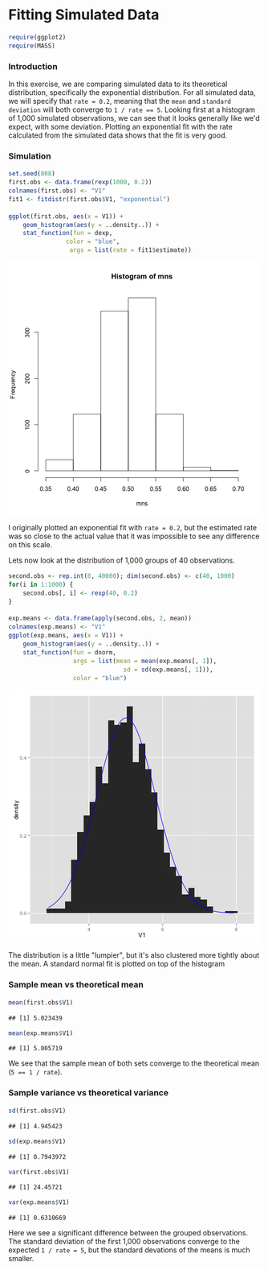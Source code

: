 Fitting Simulated Data
========================================================

```r
require(ggplot2)
require(MASS)
```
### Introduction
In this exercise, we are comparing simulated data to its theoretical distribution, specifically the exponential distribution. For all simulated data, we will specify that `rate = 0.2`, meaning that the `mean` and `standard deviation` will both converge to `1 / rate == 5`. Looking first at a histogram of 1,000 simulated observations, we can see that it looks generally like we'd expect, with some deviation. Plotting an exponential fit with the rate calculated from the simulated data shows that the fit is very good.

### Simulation

```r
set.seed(808)
first.obs <- data.frame(rexp(1000, 0.2))
colnames(first.obs) <- "V1"
fit1 <- fitdistr(first.obs$V1, "exponential") 

ggplot(first.obs, aes(x = V1)) +
    geom_histogram(aes(y = ..density..)) + 
    stat_function(fun = dexp, 
                color = "blue", 
                 args = list(rate = fit1$estimate))
```

![plot of chunk unnamed-chunk-2](figure/unnamed-chunk-2-1.png) 

I originally plotted an exponential fit with `rate = 0.2`, but the estimated rate was so close to the actual value that it was impossible to see any difference on this scale.

Lets now look at the distribution of 1,000 groups of 40 observations. 

```r
second.obs <- rep.int(0, 40000); dim(second.obs) <- c(40, 1000)
for(i in 1:1000) {
    second.obs[, i] <- rexp(40, 0.2)
}

exp.means <- data.frame(apply(second.obs, 2, mean))
colnames(exp.means) <- "V1"
ggplot(exp.means, aes(x = V1)) +
    geom_histogram(aes(y = ..density..)) + 
    stat_function(fun = dnorm, 
                  args = list(mean = mean(exp.means[, 1]), 
                                sd = sd(exp.means[, 1])),
                  color = "blue")
```

![plot of chunk unnamed-chunk-3](figure/unnamed-chunk-3-1.png) 

The distribution is a little "lumpier", but it's also clustered more tightly about the mean. A standard normal fit is plotted on top of the histogram
### Sample mean vs theoretical mean


```r
mean(first.obs$V1)
```

```
## [1] 5.023439
```

```r
mean(exp.means$V1)
```

```
## [1] 5.005719
```
We see that the sample mean of both sets converge to the theoretical mean (`5 == 1 / rate`).

### Sample variance vs theoretical variance

```r
sd(first.obs$V1)
```

```
## [1] 4.945423
```

```r
sd(exp.means$V1)
```

```
## [1] 0.7943972
```

```r
var(first.obs$V1)
```

```
## [1] 24.45721
```

```r
var(exp.means$V1)
```

```
## [1] 0.6310669
```
Here we see a significant difference between the grouped observations. The standard deviation of the first 1,000 observations converge to the expected `1 / rate = 5`, but the standard devations of the means is much smaller. 
